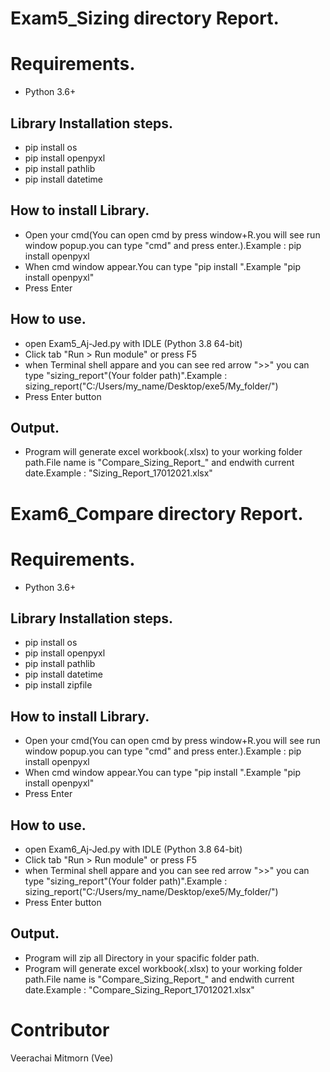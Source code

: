 # Exam5_Sizing directory Report.

# Requirements.
- Python 3.6+

## Library Installation steps.
- pip install os
- pip install openpyxl
- pip install pathlib
- pip install datetime

## How to install Library.
- Open your cmd(You can open cmd by press window+R.you will see run window popup.you can type "cmd" and press enter.).Example : pip install openpyxl
- When cmd window appear.You can type "pip install <your library>".Example "pip install openpyxl"
- Press Enter

## How to use.
 - open Exam5_Aj-Jed.py with IDLE (Python 3.8 64-bit)
 - Click tab "Run > Run module" or press F5
 - when Terminal shell appare and you can see red arrow ">>" you can type "sizing_report"(Your folder path)".Example : sizing_report("C:/Users/my_name/Desktop/exe5/My_folder/")
 - Press Enter button

## Output.
 - Program will generate excel workbook(.xlsx) to your working folder path.File name is "Compare_Sizing_Report_" and endwith current date.Example : "Sizing_Report_17012021.xlsx"




# Exam6_Compare directory Report.

# Requirements.
- Python 3.6+

## Library Installation steps.
- pip install os
- pip install openpyxl
- pip install pathlib
- pip install datetime
- pip install zipfile

## How to install Library.
- Open your cmd(You can open cmd by press window+R.you will see run window popup.you can type "cmd" and press enter.).Example : pip install openpyxl
- When cmd window appear.You can type "pip install <your library>".Example "pip install openpyxl"
- Press Enter
 
## How to use.
 - open Exam6_Aj-Jed.py with IDLE (Python 3.8 64-bit)
 - Click tab "Run > Run module" or press F5
 - when Terminal shell appare and you can see red arrow ">>" you can type "sizing_report"(Your folder path)".Example : sizing_report("C:/Users/my_name/Desktop/exe5/My_folder/")
 - Press Enter button

## Output.
 - Program will zip all Directory in your spacific folder path.
 - Program will generate excel workbook(.xlsx) to your working folder path.File name is "Compare_Sizing_Report_" and endwith current date.Example : "Compare_Sizing_Report_17012021.xlsx"

# Contributor
Veerachai Mitmorn (Vee)

```


